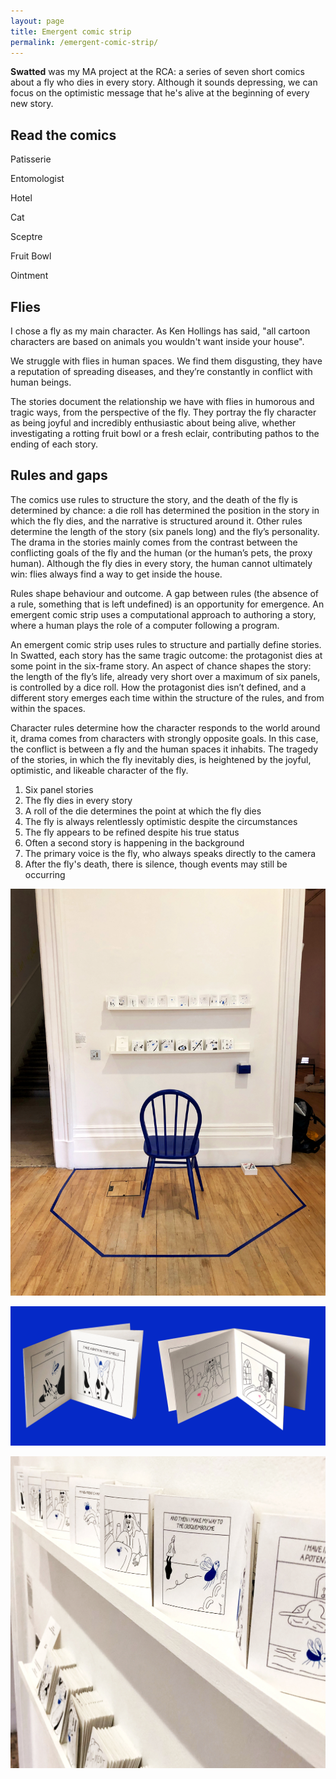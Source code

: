 ```yaml
---
layout: page
title: Emergent comic strip
permalink: /emergent-comic-strip/
---
```


**Swatted** was my MA project at the RCA: a series of seven short comics about a fly who dies in every story. Although it sounds depressing, we can focus on the optimistic message that he's alive at the beginning of every new story.


## Read the comics

Patisserie

Entomologist

Hotel

Cat

Sceptre

Fruit Bowl

Ointment

## Flies

I chose a fly as my main character. As Ken Hollings has said, "all cartoon characters are based on animals you wouldn't want inside your house".

We struggle with flies in human spaces. We find them disgusting, they have a reputation of spreading diseases, and they’re constantly in conflict with human beings.

The stories document the relationship we have with flies in humorous and tragic ways, from the perspective of the fly. They portray the fly character as being joyful and incredibly enthusiastic about being alive, whether investigating a rotting fruit bowl or a fresh eclair, contributing pathos to the ending of each story.

## Rules and gaps

The comics use rules to structure the story, and the death of the fly is determined by chance: a die roll has determined the position in the story in which the fly dies, and the narrative is structured around it. Other rules determine the length of the story (six panels long) and the fly’s personality. The drama in the stories mainly comes from the contrast between the conflicting goals of the fly and the human (or the human’s pets, the proxy human). Although the fly dies in every story, the human cannot ultimately win: flies always find a way to get inside the house.

Rules shape behaviour and outcome. A gap between rules (the absence of a rule, something that is left undefined) is an opportunity for emergence. An emergent comic strip uses a computational approach to authoring a story, where a human plays the role of a computer following a program.

An emergent comic strip uses rules to structure and partially define stories. In Swatted, each story has the same tragic outcome: the protagonist dies at some point in the six-frame story. An aspect of chance shapes the story: the length of the fly’s life, already very short over a maximum of six panels, is controlled by a dice roll. How the protagonist dies isn’t defined, and a different story emerges each time within the structure of the rules, and from within the spaces.

Character rules determine how the character responds to the world around it, drama comes from characters with strongly opposite goals. In this case, the conflict is between a fly and the human spaces it inhabits. The tragedy of the stories, in which the fly inevitably dies, is heightened by the joyful, optimistic, and likeable character of the fly.  

1. Six panel stories
2. The fly dies in every story
3. A roll of the die determines the point at which the fly dies
4. The fly is always relentlessly optimistic despite the circumstances
5. The fly appears to be refined despite his true status
6. Often a second story is happening in the background
7. The primary voice is the fly, who always speaks directly to the camera
8. After the fly's death, there is silence, though events may still be occurring



![Swatted](/assets/images/sw-fs-1.jpg)

![Swatted](/assets/images/sw-fs-3.jpg)

![Swatted](/assets/images/sw-fs-2.jpg)
